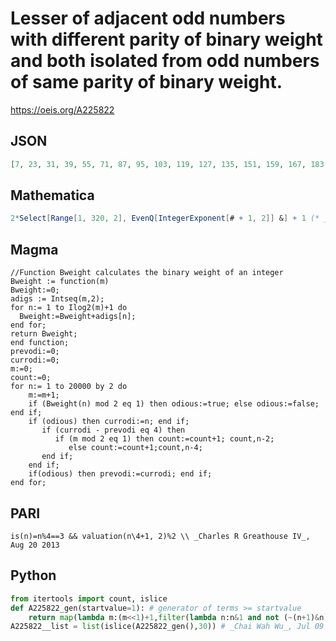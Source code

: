 # Lesser of adjacent odd numbers with different parity of binary weight and both isolated from odd numbers of same parity of binary weight\.
https://oeis.org/A225822
## JSON
```JSON
[7, 23, 31, 39, 55, 71, 87, 95, 103, 119, 127, 135, 151, 159, 167, 183, 199, 215, 223, 231, 247, 263, 279, 287, 295, 311, 327, 343, 351, 359, 375, 383, 391, 407, 415, 423, 439, 455, 471, 479, 487, 503, 511, 519, 535, 543, 551, 567, 583, 599, 607, 615, 631]
```
## Mathematica
```Mathematica
2*Select[Range[1, 320, 2], EvenQ[IntegerExponent[# + 1, 2]] &] + 1 (* _Amiram Eldar_, Jul 24 2023 *)
```
## Magma
```Magma
//Function Bweight calculates the binary weight of an integer
Bweight := function(m)
Bweight:=0;
adigs := Intseq(m,2);
for n:= 1 to Ilog2(m)+1 do
  Bweight:=Bweight+adigs[n];
end for;
return Bweight;
end function;
prevodi:=0;
currodi:=0;
m:=0;
count:=0;
for n:= 1 to 20000 by 2 do
    m:=m+1;
    if (Bweight(n) mod 2 eq 1) then odious:=true; else odious:=false; end if;
    if (odious) then currodi:=n; end if;
       if (currodi - prevodi eq 4) then
          if (m mod 2 eq 1) then count:=count+1; count,n-2;
             else count:=count+1;count,n-4;
       end if;
    end if;
    if(odious) then prevodi:=currodi; end if;
end for;
```
## PARI
```PARI
is(n)=n%4==3 && valuation(n\4+1, 2)%2 \\ _Charles R Greathouse IV_, Aug 20 2013
```
## Python
```Python
from itertools import count, islice
def A225822_gen(startvalue=1): # generator of terms >= startvalue
    return map(lambda m:(m<<1)+1,filter(lambda n:n&1 and not (~(n+1)&n).bit_length()&1,count(max(startvalue,1))))
A225822__list = list(islice(A225822_gen(),30)) # _Chai Wah Wu_, Jul 09 2022
```
